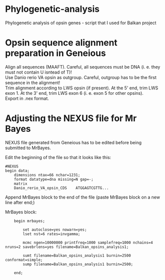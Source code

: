 # Phylogenetic-analysis
Phylogenetic analysis of opsin genes - script that I used for Balkan project

# Opsin sequence alignment preparation in Geneious
Align all sequences (MAAFT). Careful, all sequences must be DNA (i. e. they must not contain U isntead of T)!  
Use Danio rerio VA opsin as outgroup. Careful, outgroup has to be the first sequence in the alignment!  
Trim alignment according to LWS opsin (if present). At the 5' end, trim LWS exon 1. At the 3' end, trim LWS exon 6 (i. e. exon 5 for other opsins).  
Export in .nex format.

# Adjusting the NEXUS file for Mr Bayes
NEXUS file generated from Geneious has to be edited before being submitted to MrBayes.

Edit the beginning of the file so that it looks like this:

    #NEXUS
    begin data;
    	dimensions ntax=66 nchar=1231;
    	format datatype=dna missing=N gap=-;
    	matrix
    	Danio_rerio_VA_opsin_CDS	ATGGAGTCGTTG...

Append MrBayes block to the end of the file (paste MrBayes block on a new line after end;)

MrBayes block:

        begin mrbayes;

        	set autoclose=yes nowarn=yes;
        	lset nst=6 rates=invgamma;

        	mcmc ngen=10000000 printfreq=1000 samplefreq=1000 nchains=4 nruns=2 savebrlens=yes filename=Balkan_opsins_analysis1;

         	sumt filename=Balkan_opsins_analysis1 burnin=2500 conformat=simple;
        	sump filename=Balkan_opsins_analysis1 burnin=2500;

        end;
